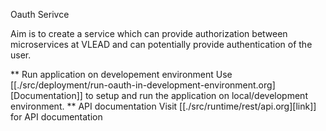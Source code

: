 Oauth Serivce

Aim is to create a service which can provide authorization between
microservices at VLEAD and can potentially provide authentication of the user.
    
** Run application on developement environment
   Use [[./src/deployment/run-oauth-in-development-environment.org][Documentation]] to setup and run the application on
   local/development environment.
** API documentation
   Visit [[./src/runtime/rest/api.org][link]] for API documentation